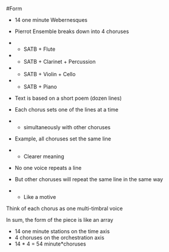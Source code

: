 #Form

* 14 one minute Webernesques

* Pierrot Ensemble breaks down into 4 choruses
* * SATB + Flute
* * SATB + Clarinet + Percussion
* * SATB + Violin + Cello
* * SATB + Piano

* Text is based on a short poem (dozen lines)
* Each chorus sets one of the lines at a time 
* * simultaneously with other choruses
* Example, all choruses set the same line
* * Clearer meaning
* No one voice repeats a line
* But other choruses will repeat the same line in the same way
* * Like a motive

Think of each chorus as one multi-timbral voice

In sum, the form of the piece is like an array
* 14 one minute stations on the time axis
* 4 choruses on the orchestration axis
* 14 \* 4 = 54 minute\*choruses
